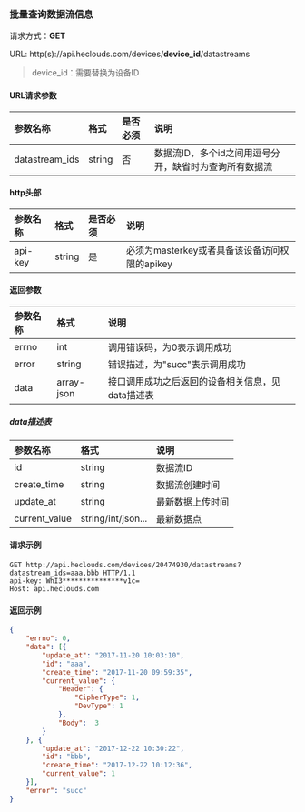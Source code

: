 ### 批量查询数据流信息
请求方式：**GET**

URL: http(s)://api.heclouds.com/devices/**__device_id__**/datastreams
> device_id：需要替换为设备ID

#### URL请求参数
参数名称 | 格式 | 是否必须 | 说明
:- | :- | :- | :- 
datastream_ids | string | 否 | 数据流ID，多个id之间用逗号分开，缺省时为查询所有数据流

#### http头部
参数名称 | 格式 | 是否必须 | 说明
:- | :- | :- | :- 
api-key | string | 是 | 必须为masterkey或者具备该设备访问权限的apikey


#### 返回参数
参数名称 | 格式 | 说明
:- | :- | :- 
errno | int | 调用错误码，为0表示调用成功
error | string | 错误描述，为"succ"表示调用成功
data | array-json | 接口调用成功之后返回的设备相关信息，见data描述表

##### data描述表
参数名称 | 格式 | 说明
:- | :- | :- 
id | string | 数据流ID
create_time | string | 数据流创建时间
update_at | string | 最新数据上传时间
current_value | string/int/json... | 最新数据点


#### 请求示例
```text
GET http://api.heclouds.com/devices/20474930/datastreams?datastream_ids=aaa,bbb HTTP/1.1
api-key: WhI3***************v1c=
Host: api.heclouds.com

```

#### 返回示例
```json
{
	"errno": 0,
	"data": [{
		"update_at": "2017-11-20 10:03:10",
		"id": "aaa",
		"create_time": "2017-11-20 09:59:35",
		"current_value": {
			"Header": {
				"CipherType": 1,
				"DevType": 1
			},
			"Body":  3
		}
	}, {
		"update_at": "2017-12-22 10:30:22",
		"id": "bbb",
		"create_time": "2017-12-22 10:12:36",
		"current_value": 1
	}],
	"error": "succ"
}
```
